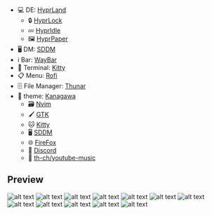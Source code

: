 

- 💻 DE:  [HyprLand](https://hyprland.org)
    - 🔒 [HyprLock](https://github.com/hyprwm/hyprlock)
    - 💤 [HyprIdle](https://github.com/hyprwm/hypridle)
    - 🖼 [HyprPaper](https://github.com/hyprwm/hyprpaper)
- 🖥 DM: [SDDM](https://github.com/sddm/sddm)
- ℹ️  Bar: [WayBar](https://github.com/Alexays/Waybar)
- 💾 Terminal: [Kitty](https://sw.kovidgoyal.net/kitty)
- 📋 Menu: [Rofi](https://github.com/davatorium/rofi)
- 🗄 File Manager: [Thunar](https://github.com/xfce-mirror/thunar)
- 🎨 theme: [Kanagawa](https://github.com/rebelot/kanagawa.nvim)
    - 🗃 [Nvim](https://github.com/rebelot/kanagawa.nvim)
    - 🖌 [GTK](https://github.com/Fausto-Korpsvart/Kanagawa-GKT-Theme)
    - 🐱 [Kitty](https://github.com/rebelot/kanagawa.nvim/blob/master/extras/kanagawa.conf)
    - 🖥 [SDDM](kanagawa-theme/sddm)
    - 🌐 [FireFox](https://github.com/Haruzona/penguinFox)
    - 💬 [Discord](kanagawa-theme/discord/kanagawa.css)
    - 🎵 [th-ch/youtube-music](kanagawa-theme/ytmusic/kanagawa.css)


## Preview
![alt text](scrnshts/1.png)
![alt text](scrnshts/2.png)
![alt text](scrnshts/3.png)
![alt text](scrnshts/4.png)
![alt text](scrnshts/9.png)
![alt text](scrnshts/10.png)
![alt text](scrnshts/5.png)
![alt text](scrnshts/6.png)
![alt text](scrnshts/7.png)
![alt text](scrnshts/8.png)
![alt text](scrnshts/11.png)
![alt  text](scrnshts/wall.gif)
